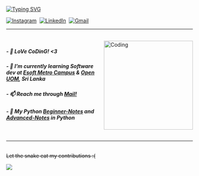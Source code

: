 <a href="https://git.io/typing-svg"><img src="https://readme-typing-svg.herokuapp.com?font=Fira+Code&pause=1000&color=2F6DF7&width=435&lines=I'm+Safni+Nazar;Software+Engineer+student;Full+Stack+Developer+student" alt="Typing SVG" /></a>
<p align="left">
<a href="https://www.instagram.com/shafni50/"><img src="https://img.shields.io/badge/instagram-%23E4405F.svg?&style=for-the-badge&logo=instagram&logoColor=white" alt="Instagram" /></a>&nbsp;
<a href="https://www.linkedin.com/in/safni-nazar-124301261/"><img src="https://img.shields.io/badge/linkedin-%230077B5.svg?&style=for-the-badge&logo=linkedin&logoColor=white" alt="LinkedIn" /></a>&nbsp;
<a href="mailto:shafninasar50@gmail.com?subject=Hello%20Safni!"><img src="https://img.shields.io/badge/gmail-%23D14836.svg?&style=for-the-badge&logo=gmail&logoColor=white" alt="Gmail"/></a>&nbsp;
</p>
<!-- <h3>I’m <i><a href='https://safnisha.mystrikingly.com/'>Safni Nazar</a></i>.</h3> -->
<hr>

<br>

<img align="right" alt="Coding" width="240" src="https://media.giphy.com/media/qgQUggAC3Pfv687qPC/giphy.gif">

<h5>- 👨‍ LoVe CoDinG! <3</h5>
<h5>- 🌱 I’m currently learning Software dev at <a href='https://esoft.lk/'>Esoft Metro Campus</a> & <a href='https://open.uom.lk/'>Open UOM</a>, Sri Lanka</h5>
<h5>- 📫 Reach me through <a href="mailto:shafninasar50@gmail.com">Mail!</a></h5>
<h5>- 🐍 My Python <a href='https://shafnisha.notion.site/Python-For-Beginners-07c600b75b6c49aea34f083c7b15e4e8'>Beginner-Notes</a> and <a href='https://shafnisha.notion.site/Python-advanced-61ec69ce3aa34d3597fd5410b15b20f3'>Advanced-Notes</a> in Python</h5> 

<br>
<hr>
<br> 
<s>Let the snake eat my contributions :( </s>
  
<p align="left"> <img src="https://user-images.githubusercontent.com/120065120/212209674-07b3685e-1127-4f42-9871-3a423d343fa2.svg" /></p>
<!-- ![snake gif](https://github.com/shafni50/shafni50/blob/output/github-contribution-grid-snake.gif) -->
</br>



